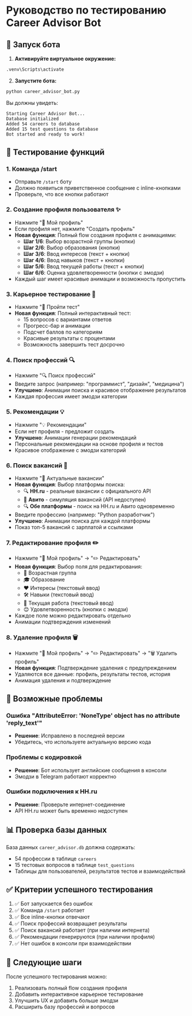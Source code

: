 # Руководство по тестированию Career Advisor Bot

## 🚀 Запуск бота

1. **Активируйте виртуальное окружение:**
```bash
.venv\Scripts\activate
```

2. **Запустите бота:**
```bash
python career_advisor_bot.py
```

Вы должны увидеть:
```
Starting Career Advisor Bot...
Database initialized
Added 54 careers to database
Added 15 test questions to database
Bot started and ready to work!
```

## 🧪 Тестирование функций

### 1. Команда /start
- Отправьте `/start` боту
- Должно появиться приветственное сообщение с inline-кнопками
- Проверьте, что все кнопки работают

### 2. Создание профиля пользователя ✨
- Нажмите "👤 Мой профиль"
- Если профиля нет, нажмите "Создать профиль"
- **Новая функция**: Полный flow создания профиля с анимациями:
  - **Шаг 1/6**: Выбор возрастной группы (кнопки)
  - **Шаг 2/6**: Выбор образования (кнопки)
  - **Шаг 3/6**: Ввод интересов (текст + кнопки)
  - **Шаг 4/6**: Ввод навыков (текст + кнопки)
  - **Шаг 5/6**: Ввод текущей работы (текст + кнопки)
  - **Шаг 6/6**: Оценка удовлетворенности (кнопки с эмодзи)
- Каждый шаг имеет красивые анимации и возможность пропустить

### 3. Карьерное тестирование 🧠
- Нажмите "🧠 Пройти тест"
- **Новая функция**: Полный интерактивный тест:
  - 15 вопросов с вариантами ответов
  - Прогресс-бар и анимации
  - Подсчет баллов по категориям
  - Красивые результаты с процентами
  - Возможность завершить тест досрочно

### 4. Поиск профессий 🔍
- Нажмите "🔍 Поиск профессий"
- Введите запрос (например: "программист", "дизайн", "медицина")
- **Улучшено**: Анимации поиска и красивое отображение результатов
- Каждая профессия имеет эмодзи категории

### 5. Рекомендации 💡
- Нажмите "💡 Рекомендации"
- Если нет профиля - предложит создать
- **Улучшено**: Анимации генерации рекомендаций
- Персональные рекомендации на основе профиля и тестов
- Красивое отображение с эмодзи категорий

### 6. Поиск вакансий 💼
- Нажмите "💼 Актуальные вакансии"
- **Новая функция**: Выбор платформы поиска:
  - 🔍 **HH.ru** - реальные вакансии с официального API
  - 🏪 **Авито** - симуляция вакансий (API недоступен)
  - 🔍 **Обе платформы** - поиск на HH.ru и Авито одновременно
- Введите профессию (например: "Python разработчик")
- **Улучшено**: Анимации поиска для каждой платформы
- Показ топ-5 вакансий с зарплатой и ссылками

### 7. Редактирование профиля ✏️
- Нажмите "👤 Мой профиль" → "✏️ Редактировать"
- **Новая функция**: Выбор поля для редактирования:
  - 👶 Возрастная группа
  - 🎓 Образование
  - ❤️ Интересы (текстовый ввод)
  - 🛠️ Навыки (текстовый ввод)
  - 💼 Текущая работа (текстовый ввод)
  - 😊 Удовлетворенность (кнопки с эмодзи)
- Каждое поле можно редактировать отдельно
- Анимации подтверждения изменений

### 8. Удаление профиля 🗑️
- Нажмите "👤 Мой профиль" → "✏️ Редактировать" → "🗑️ Удалить профиль"
- **Новая функция**: Подтверждение удаления с предупреждением
- Удаляются все данные: профиль, результаты тестов, история
- Анимация удаления и подтверждение

## 🔧 Возможные проблемы

### Ошибка "AttributeError: 'NoneType' object has no attribute 'reply_text'"
- **Решение**: Исправлено в последней версии
- Убедитесь, что используете актуальную версию кода

### Проблемы с кодировкой
- **Решение**: Бот использует английские сообщения в консоли
- Эмодзи в Telegram работают корректно

### Ошибки подключения к HH.ru
- **Решение**: Проверьте интернет-соединение
- API HH.ru может быть временно недоступен

## 📊 Проверка базы данных

База данных `career_advisor.db` должна содержать:
- 54 профессии в таблице `careers`
- 15 тестовых вопросов в таблице `test_questions`
- Таблицы для пользователей, результатов тестов и взаимодействий

## ✅ Критерии успешного тестирования

1. ✅ Бот запускается без ошибок
2. ✅ Команда `/start` работает
3. ✅ Все inline-кнопки отвечают
4. ✅ Поиск профессий возвращает результаты
5. ✅ Поиск вакансий работает (при наличии интернета)
6. ✅ Рекомендации генерируются (при наличии профиля)
7. ✅ Нет ошибок в консоли при взаимодействии

## 🎯 Следующие шаги

После успешного тестирования можно:
1. Реализовать полный flow создания профиля
2. Добавить интерактивное карьерное тестирование
3. Улучшить UX и добавить больше эмодзи
4. Расширить базу профессий и вопросов